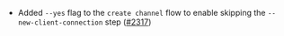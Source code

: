 *   Added `--yes` flag to the `create channel` flow to enable skipping the
    `--new-client-connection` step ([#2317](https://github.com/informalsystems/ibc-rs/issues/2317))
